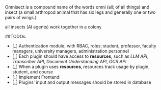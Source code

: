 Omnisect is a compound name of the words omni (all; of all things) and insect (a small arthropod animal that has six legs and generally one or two pairs of wings.)

all insects (AI agents) work together in a colony

##TODOs:  
- [_] Authentication module, with RBAC, roles: student, professor, faculty managers, university managers, administration personnel
- [_] Each plugin should have access to **resources**, such as *LLM API*, *Transcriber API*, *Document Understanding API*, *OCR API*
- [_] When a plugin uses **resources**, resources track usage by plugin, student, and course
- [_] Implement Frontend
- [_] Plugins' input and output messages should be stored in database
